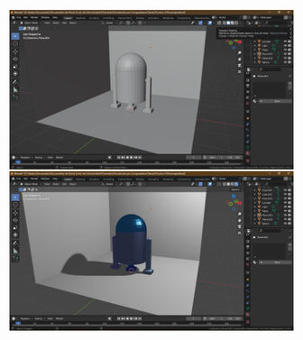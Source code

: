 ![Captura 1](https://github.com/ShakurCorona/SimulacionPorComputadoraAngelHiramShakurGarcia/blob/main/Practica%203%20-%20Personaje/Capturas/Captura%201.png)
![Captura 2](https://github.com/ShakurCorona/SimulacionPorComputadoraAngelHiramShakurGarcia/blob/main/Practica%203%20-%20Personaje/Capturas/Captura%202.png)
